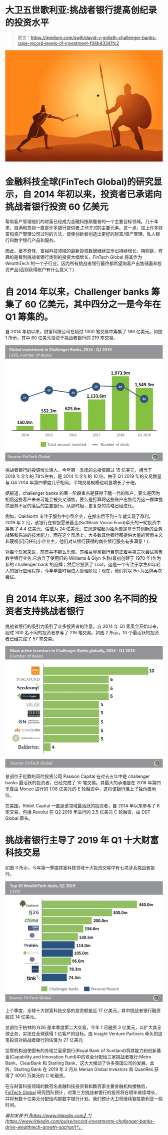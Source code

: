 # 大卫五世歌利亚:挑战者银行提高创纪录的投资水平

> 原文：<https://medium.com/swlh/david-v-goliath-challenger-banks-raise-record-levels-of-investment-f34b43341fc2>

![](img/58df701e6ab5f0ea118865cfd13b1008.png)

# 金融科技全球(FinTech Global)的研究显示，自 2014 年初以来，投资者已承诺向挑战者银行投资 60 亿美元

帮助客户管理他们的财富已经成为金融科技颠覆者的一个主要目标领域。几十年来，自满和忽视一直是许多银行提供者*工作方式*的主要元素。这一点，加上许多财富和资产管理公司过时的方法，促使创新者创造出更好的财富/资产管理、私人银行和数字银行产品和服务。

因此，毫不奇怪，富裕科技领域的最新投资数据继续显示出持续增长。特别是，有趣的是看到挑战者银行类别的投资大幅增长，FinTech Global 将其作为 WealthTech 的一个子行业，因为所有挑战者银行最终都希望向客户出售储蓄和投资产品(否则获得账户有什么意义？).

# 自 2014 年以来，Challenger banks 筹集了 60 亿美元，其中四分之一是今年在 Q1 筹集的。

自 2014 年初以来，财富科技公司在超过 1300 笔交易中筹集了 169 亿美元。如图 1 所示，其中 60 亿美元投资于挑战者银行的 219 笔交易。

![](img/a0bc9b20bdfdc1c3e0f712952e0ba581.png)

挑战者银行的投资增长惊人。今年第一季度的总投资超过 15 亿美元，相当于 2018 年全年的 78%左右，是 2014 年全年的 10 倍。由于 Q1 2019 年的交易数量与 Q4 2014 年第四季度几乎相同，平均交易规模也明显增长了十倍。

据报道，challenger banks 的第一阶段重点是获得千禧一代的账户，要么是因为相信这些客户未来可能会被交叉销售，要么是打算将这些账户出售给为这一群体提供服务不足的落后的主要银行。从那时起，更复杂的策略已经进化。

例如，OakNorth 专注于服务中小型企业，在推出后不到三年就实现了盈利。2019 年 2 月，该银行在软银愿景基金(SoftBank Vision Fund)牵头的一轮投资中筹集了 4.4 亿美元，估值为 24 亿美元。它迅速崛起为独角兽是基于其创新的业务战略和先进的技术能力，而在这个市场上，大多数其他银行都提供大量的官僚主义和蔑视(问问任何小企业主，他们对从银行获得的商业银行服务有多满意！).

对每个玩家来说，前景并不那么乐观。苏格兰皇家银行目前正着手第三次尝试零售数字银行业务:它放弃了使用旧的 Williams & Glyn 名称(最初创建于 1970 年)作为新的 challenger bank 的品牌；然后它投资了 Loot，这是一个专注于学生和年轻人的银行应用程序，今年早些时候进入管理阶段；现在，他们将以 Bo 为品牌再次尝试。

# 自 2014 年以来，超过 300 名不同的投资者支持挑战者银行

挑战者银行的吸引力吸引了众多投资者的注意。自 2014 年 Q1 青奥会开始以来，超过 300 名不同的投资者参与了 219 笔交易。如图 2 所示，10 个最活跃的投资者已经完成了 57 笔交易。

![](img/32c53a0d9e13f7b03af3395f8eb4b12b.png)

总部位于伦敦的风险投资公司 Passion Capital 在过去五年中是 challenger banks 最活跃的投资者，已经完成了 10 笔交易。其最大的承诺是在 2018 年第四季度由 Monzo 进行的 1.08 亿美元的 E 轮融资中，这将该银行推上了独角兽地位。

在美国，Ribbit Capital 一直是该领域最活跃的投资者，自 2014 年以来参与了 6 笔交易，包括 Revolut 在 Q2 2018 年进行的 2.5 亿美元 C 轮融资，由 DST Global 牵头。

# 挑战者银行主导了 2019 年 Q1 十大财富科技交易

如图 3 所示，今年第一季度财富科技领域十大投资交易中有七项涉及挑战者银行。

![](img/548e77ef77d4ef9aa3d0cf40243bd99b.png)

上个季度，全球十大财富科技交易的投资额接近 17 亿美元，其中挑战者银行融资超过 14 亿美元。

总部位于柏林的 N26 是本季度第二大交易，今年 1 月融资 3 亿美元，以扩大其全球业务，实现在全球获得 1 亿客户的目标。由 Insight Venture Partners 牵头的这笔投资对挑战者银行的估值为 27 亿美元

监管机构迫使国有的苏格兰皇家银行(Royal Bank of Scotland)将其能力和创新基金(Capability and Innovation Fund)中的资金分配给三家挑战者银行:Metro Bank、ClearBank 和 Starling Bank，这大大推动了许多英国公司的发展。此外，Starling Bank 在 2019 年 2 月从 Merian Global Investors 和 QuanRes 获得了 9700 万美元的 C 轮融资。

在与财富科技领域的数百名金融科技投资者和数百家主要金融机构接触后， [FinTech Global](http://www.fintech.global) 研究团队预计，对第三方挑战者银行的投资将在明年继续增长，并将有数十亿美元分配给内部数字银行计划。我们预计大卫将继续智胜歌利亚一段时间。

*最初发表于*[*【https://www.linkedin.com】*](https://www.linkedin.com/pulse/record-investments-challenger-banks-drive-wealthtech-growth-sachar/)*。*